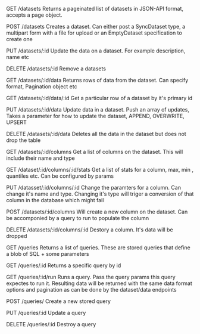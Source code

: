 GET /datasets
Returns a pageinated list of datasets in JSON-API format, accepts a page object.

POST /datasets
Creates a dataset. Can either post a SyncDataset type, a multipart form with a file for upload or an EmptyDataset specification to create one

PUT /datasets/:id
Update the data on a dataset. For example description, name etc

DELETE /datasets/:id
Remove a datasets

GET /datasets/:id/data
Returns rows of data from the dataset. Can specify format, Pagination object etc

GET /datasets/:id/data/:id
Get a particular row of a dataset by it's primary id

PUT /datasets/:id/data
Update data in a dataset. Push an array of updates, Takes a parameter for how to update the dataset, APPEND, OVERWRITE, UPSERT

DELETE /datasets/:id/data
Deletes all the data in the dataset but does not drop the table

GET /datasets/:id/columns
Get a list of columns on the dataset. This will include their name and type

GET /dataset/:id/columns/:id/stats
Get a list of stats for a column, max, min , quantiles etc. Can be configured by params

PUT /datasset/:id/columns/:id
Change the paramters for a column. Can change it's name and type. Changing it's type will triger a conversion of that column in the database which might fail

POST /datasets/:id/columns
Will create a new column on the dataset. Can be accomponied by a query to run to populate the column

DELETE /datasets/:id/columns/:id
Destory a column. It's data will be dropped

GET /queries
Returns a list of queries. These are stored queries that define a blob of SQL + some parameters

GET /queries/:id
Returns a specific query by id

GET /queries/:id/run
Runs a query. Pass the query params this query expectes to run it. Resulting data will be returned with the same data format options and pagination as can be done by the dataset/data endpoints

POST /queries/
Create a new stored query

PUT /queries/:id
Update a query

DELETE /queries/:id
Destroy a query
